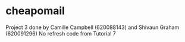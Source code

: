 # cheapomail
Project 3 done by Camille Campbell (620088143) and Shivaun Graham (620091296)
No refresh code from Tutorial 7
